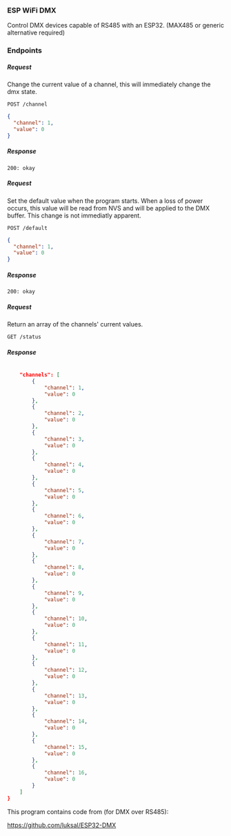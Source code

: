 ### ESP WiFi DMX

Control DMX devices capable of RS485 with an ESP32. (MAX485 or generic alternative required)

### Endpoints


##### Request

Change the current value of a channel, this will immediately change the dmx state.

`POST /channel`
```json
{
  "channel": 1,
  "value": 0
}
```
##### Response
`200: okay`

##### Request

Set the default value when the program starts. When a loss of power occurs, this value will be read from NVS and will be applied to the DMX buffer. This change is not immediatly apparent.

`POST /default`
```json
{
  "channel": 1,
  "value": 0
}
```
##### Response
`200: okay`

##### Request

Return an array of the channels' current values.

`GET /status`

##### Response

```json

    "channels": [
        {
            "channel": 1,
            "value": 0
        },
        {
            "channel": 2,
            "value": 0
        },
        {
            "channel": 3,
            "value": 0
        },
        {
            "channel": 4,
            "value": 0
        },
        {
            "channel": 5,
            "value": 0
        },
        {
            "channel": 6,
            "value": 0
        },
        {
            "channel": 7,
            "value": 0
        },
        {
            "channel": 8,
            "value": 0
        },
        {
            "channel": 9,
            "value": 0
        },
        {
            "channel": 10,
            "value": 0
        },
        {
            "channel": 11,
            "value": 0
        },
        {
            "channel": 12,
            "value": 0
        },
        {
            "channel": 13,
            "value": 0
        },
        {
            "channel": 14,
            "value": 0
        },
        {
            "channel": 15,
            "value": 0
        },
        {
            "channel": 16,
            "value": 0
        }
    ]
}
```

This program contains code from (for DMX over RS485):

https://github.com/luksal/ESP32-DMX
